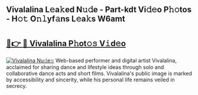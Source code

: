 ## Vivalalina L𝚎a𝚔ed N𝚞𝚍e - Part-kdt Vi𝚍𝚎o P𝚑𝚘tos - H𝚘𝚝 O𝚗𝚕yf𝚊ns L𝚎a𝚔s W6amt

# <h2><a href="http://kff4kwc.oniu.top/?m=Vivalalina">🔗👉 🔴 Vivalalina P𝚑ot𝚘𝚜 V𝚒d𝚎o</a></h2>

[![Vivalalina Nu𝚍e𝚜](https://i.imgur.com/0qMVB7G.gif)](http://kff4kwc.oniu.top/?m=Vivalalina)
Web-based performer and digital artist Vivalalina, acclaimed for sharing dance and lifestyle ideas through solo and collaborative dance acts and short films. Vivalalina's public image is marked by accessibility and sincerity, while his personal life remains veiled in secrecy.  
